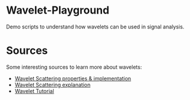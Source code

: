 # Wavelet-Playground
Demo scripts to understand how wavelets can be used in signal analysis. 

# Sources
Some interesting sources to learn more about wavelets:
- [Wavelet Scattering properties & implementation](https://dsp.stackexchange.com/questions/78514/wavelet-scattering-properties-implementation/78515#78515)
- [Wavelet Scattering explanation](https://dsp.stackexchange.com/questions/78512/wavelet-scattering-explanation)
- [Wavelet Tutorial](https://ccrma.stanford.edu/~unjung/mylec/WTpart1.html)
